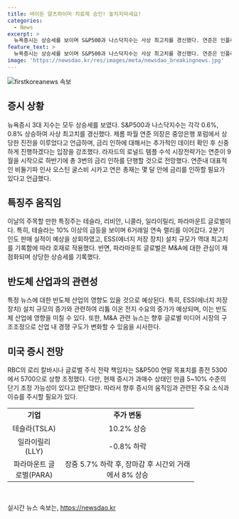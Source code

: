 ```yaml
---
title: 바이든 알츠하이머 치료제 승인! 놓치지마세요!
categories:
  - News
excerpt: >
  뉴욕증시는 상승세를 보이며 S&P500과 나스닥지수는 사상 최고치를 경신했다. 연준은 인플레이션 조절에 진전을 이룬 것으로 판단되며, 9월부터 하반기에 3차례의 금리 인하를 실시할 것으로 예상됐다. 이에 관련업종의 특징주들은 긍정적인 결과를 보였는데, 특히 테슬라의 2분기 인도 판매 실적이 기대를 상회하며 10% 이상의 주가 상승을 기록했다. 또한, 파라마운트 글로벌은 배리 딜러의 M&A 입질 소식으로 주가가 상승한 가운데, 일라이릴리는 알츠하이머 치료제 승인 소식에도 불구하고 하락했다.
feature_text: >
  뉴욕증시는 상승세를 보이며 S&P500과 나스닥지수는 사상 최고치를 경신했다. 연준은 인플레이션 조절에 진전을 이룬 것으로 판단되며, 9월부터 하반기에 3차례의 금리 인하를 실시할 것으로 예상됐다. 이에 관련업종의 특징주들은 긍정적인 결과를 보였는데, 특히 테슬라의 2분기 인도 판매 실적이 기대를 상회하며 10% 이상의 주가 상승을 기록했다. 또한, 파라마운트 글로벌은 배리 딜러의 M&A 입질 소식으로 주가가 상승한 가운데, 일라이릴리는 알츠하이머 치료제 승인 소식에도 불구하고 하락했다.
image: 'https://newsdao.kr/res/images/meta/newsdao_breakingnews.jpg'
---
```


<p><img src="https://newsdao.kr/res/images/meta/newsdao_breakingnews.jpg" alt="firstkoreanews 속보" /></p>

<h2 data-ke-size="size26">증시 상황</h2>

<p data-ke-size="size16">뉴욕증시 3대 지수는 모두 상승세를 보였다. S&P500과 나스닥지수는 각각 0.6%, 0.8% 상승하여 사상 최고치를 경신했다. 제롬 파월 연준 의장은 중앙은행 포럼에서 상당한 진전을 이루었다고 언급하며, 금리 인하에 대해서는 추가적인 데이터 확인 후 신중하게 진행하겠다는 입장을 강조했다. 라자드의 로널드 템플 수석 시장전략가는 연준이 9월을 시작으로 하반기에 총 3번의 금리 인하를 단행할 것으로 전망했다. 연준내 대표적인 비둘기파 인사 오스틴 굴스비 시카고 연은 총재는 몇 달 안에 금리를 인하할 필요가 있다고 언급했다. </p>

<h2 data-ke-size="size26">특징주 움직임</h2>

<p data-ke-size="size16">이날의 주목할 만한 특징주는 테슬라, 리비안, 니콜라, 일라이릴리, 파라마운트 글로벌이다. 특히, 테슬라는 10% 이상의 급등을 보이며 6거래일 연속 랠리를 이어갔다. 2분기 인도 판매 실적이 예상을 상회하였고, ESS(에너지 저장 장치) 설치 규모가 역대 최고치를 기록함에 따라 호재로 작용했다. 반면, 파라마운트 글로벌은 M&A에 대한 관심이 재점화되며 상당한 상승세를 기록했다. </p>

<h2 data-ke-size="size26">반도체 산업과의 관련성</h2>

<p data-ke-size="size16">특정 뉴스에 대한 반도체 산업의 영향도 있을 것으로 예상된다. 특히, ESS(에너지 저장 장치) 설치 규모의 증가와 관련하여 리튬 이온 전지 수요의 증가가 예상되며, 이는 반도체 산업에 영향을 미칠 수 있다. 또한, M&A 관련 뉴스는 향후 글로벌 미디어 시장의 구조조정으로 산업 내 경쟁 구도가 변화할 수 있음을 시사한다. </p>

<h2 data-ke-size="size26">미국 증시 전망</h2>

<p data-ke-size="size16">RBC의 로리 칼바시나 글로벌 주식 전략 책임자는 S&P500 연말 목표치를 종전 5300에서 5700으로 상향 조정했다. 다만, 현재 증시가 과매수 상태인 만큼 5~10% 수준의 단기 조정 가능성이 있다고 판단했다. 따라서 향후 증시의 움직임과 관련된 주요 소식과 이슈를 주시할 필요가 있다. </p>

<table>
  <colgroup>
  <col width="120">
  <col width="300">
  </colgroup>
  <tbody>
    <tr>
      <td style="text-align: center; height: 17px;"><b>기업</b></td>
      <td style="text-align: center; height: 17px;"><b>주가 변동</b></td>
    </tr>
    <tr>
      <td style="text-align: center; height: 17px;">테슬라(TSLA)</td>
      <td style="text-align: center; height: 17px;">10.2% 상승</td>
    </tr>
    <tr>
      <td style="text-align: center; height: 17px;">일라이릴리(LLY)</td>
      <td style="text-align: center; height: 17px;">-0.8% 하락</td>
    </tr>
    <tr>
      <td style="text-align: center; height: 17px;">파라마운트 글로벌(PARA)</td>
      <td style="text-align: center; height: 17px;">장중 5.7% 하락 후, 장마감 후 시간외 거래에서 8% 상승</td>
    </tr>
  </tbody>
</table>

<p data-ke-size="size16">&nbsp;</p>
실시간 뉴스 속보는, <a href="https://newsdao.kr" rel="dofollow">https://newsdao.kr</a>


